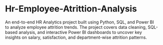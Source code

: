 # Hr-Employee-Atrittion-Analysis
An end-to-end HR Analytics project built using Python, SQL, and Power BI to analyze employee attrition trends. The project covers data cleaning, SQL-based analysis, and interactive Power BI dashboards to uncover key insights on salary, satisfaction, and department-wise attrition patterns.

